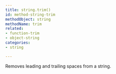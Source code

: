 ```yaml
---
title: string.trim()
id: method-string-trim
methodObject: string
methodName: trim
related:
- function-trim
- object-string
categories:
- string

---
```


Removes leading and trailing spaces from a string.